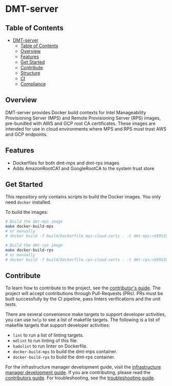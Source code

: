 # DMT-server

## Table of Contents
- [DMT-server](#dmt-server)
  - [Table of Contents](#table-of-contents)
  - [Overview](#overview)
  - [Features](#features)
  - [Get Started](#get-started)
  - [Contribute](#contribute)
  - [Structure](#structure)
  - [CI](#ci)
  - [Compliance](#compliance)

## Overview
DMT-server provides Docker build contexts for Intel Manageability Provisioning Server (MPS) and Remote Provisioning Server (RPS) images, pre-bundled with AWS and GCP root CA certificates. These images are intended for use in cloud environments where MPS and RPS must trust AWS and GCP endpoints.

## Features
- Dockerfiles for both dmt-mps and dmt-rps images
- Adds AmazonRootCA1 and GoogleRootCA to the system trust store

## Get Started
This repository only contains scripts to build the Docker images. You only need `docker` installed.

To build the images:

```bash
# Build the dmt-mps image
make docker-build-mps
# or manually
# docker build -f build/Dockerfile.mps-cloud-certs . -t dmt-mps:<VERSION>

# Build the dmt-rps image
make docker-build-rps
# or manually
# docker build -f build/Dockerfile.rps-cloud-certs . -t dmt-rps:<VERSION>
```

## Contribute
To learn how to contribute to the project, see the [contributor's guide][contributors-guide-url]. The project will accept contributions through Pull-Requests (PRs). PRs must be built successfully by the CI pipeline, pass linters verifications and the unit tests.

There are several convenience make targets to support developer activities, you can use `help` to see a list of makefile targets. The following is a list of makefile targets that support developer activities:

- `lint` to run a list of linting targets.
- `mdlint` to run linting of this file.
- `hadolint` to run linter on Dockerfile.
- `docker-build-mps` to build the dmt-mps container.
- `docker-build-rps` to build the dmt-rps container.

For the infrastructure manager development guide, visit the [infrastructure manager development guide][inframanager-dev-guide-url].
If you are contributing, please read the [contributors guide][contributors-guide-url].
For troubleshooting, see the [troubleshooting guide][troubleshooting-url].

[user-guide-onboard-edge-node]: https://docs.openedgeplatform.intel.com/edge-manage-docs/main/user_guide/set_up_edge_infra/index.html
[user-guide-url]: https://docs.openedgeplatform.intel.com/edge-manage-docs/main/user_guide/get_started_guide/index.html
[inframanager-dev-guide-url]: https://docs.openedgeplatform.intel.com/edge-manage-docs/main/developer_guide/infra_manager/index.html
[contributors-guide-url]: https://docs.openedgeplatform.intel.com/edge-manage-docs/main/developer_guide/contributor_guide/index.html
[troubleshooting-url]: https://docs.openedgeplatform.intel.com/edge-manage-docs/main/user_guide/troubleshooting/index.html
